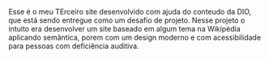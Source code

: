 Esse é o meu TErceiro site desenvolvido com ajuda do conteudo da DIO, que está sendo entregue como um desafio de projeto.
Nesse projeto o intuito era desenvolver um site baseado em algum tema na Wikipédia aplicando semântica, porem com um design moderno e com acessibilidade para pessoas com deficiência auditiva. 
